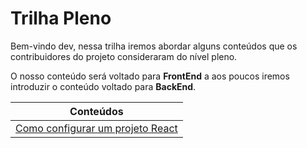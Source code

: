 # Trilha Pleno

Bem-vindo dev, nessa trilha iremos abordar alguns conteúdos que os contribuidores do projeto consideraram do nível pleno.

O nosso conteúdo será voltado para **FrontEnd** a aos poucos iremos introduzir o conteúdo voltado para **BackEnd**. 

| Conteúdos                                                                                                                    |
| ---------------------------------------------------------------------------------------------------------------------------- |
| [Como configurar um projeto React](Como%20configurar%20um%20projeto%20React/README.md)                                       |

